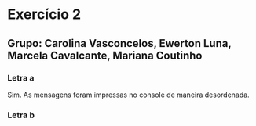 # Exercício 2
## Grupo: Carolina Vasconcelos, Ewerton Luna, Marcela Cavalcante, Mariana Coutinho
### Letra a
Sim. As mensagens foram impressas no console de maneira desordenada.
### Letra b
